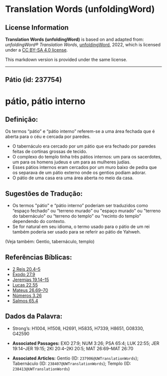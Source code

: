 # Translation Words (unfoldingWord)

## License Information

**Translation Words (unfoldingWord)** is based on and adapted from: _unfoldingWord® Translation Words_, [unfoldingWord](https://unfoldingword.org/utw), 2022, which is licensed under a [CC BY-SA 4.0 license](https://creativecommons.org/licenses/by-sa/4.0/legalcode.en).

This markdown version is provided under the same license.



--------------------------------

## Pátio (id: 237754)

pátio, pátio interno
====================

Definição:
----------

Os termos “pátio” e “pátio interno” referem\-se a uma área fechada que é aberta para o céu e cercada por paredes.

* O tabernáculo era cercado por um pátio que era fechado por paredes feitas de cortinas grossas de tecido.
* O complexo do templo tinha três pátios internos: um para os sacerdotes, um para os homens judeus e um para as mulheres judias.
* Esses pátios internos eram cercados por um muro baixo de pedra que os separava de um pátio externo onde os gentios podiam adorar.
* O pátio de uma casa era uma área aberta no meio da casa.

Sugestões de Tradução:
----------------------

* Os termos "pátio" e “pátio interno” poderiam ser traduzidos como “espaço fechado” ou “terreno murado” ou "espaço murado" ou "terreno do tabernáculo" ou “terreno do templo” ou “recinto do templo” dependendo do contexto.
* Se for natural em seu idioma, o termo usado para o pátio de um rei também poderia ser usado para se referir ao pátio de Yahweh.

(Veja também: Gentio, tabernáculo, templo)

Referências Bíblicas:
---------------------

* [2 Reis 20\.4–5](https://ref.ly/2Kgs20:4-2Kgs20:5)
* [Êxodo 27\.9](https://ref.ly/Exod27:9)
* [Jeremias 19\.14–15](https://ref.ly/Jer19:14-Jer19:15)
* [Lucas 22\.55](https://ref.ly/Luke22:55)
* [Mateus 26\.69–70](https://ref.ly/Matt26:69-Matt26:70)
* [Números 3\.26](https://ref.ly/Num3:26)
* [Salmos 65\.4](https://ref.ly/Ps65:4)

Dados da Palavra:
-----------------

* Strong’s: H1004, H1508, H2691, H5835, H7339, H8651, G08330, G42590

* **Associated Passages:** EXO 27:9; NUM 3:26; PSA 65:4; LUK 22:55; JER 19:14–JER 19:15; 2KI 20:4–2KI 20:5; MAT 26:69–MAT 26:70
* **Associated Articles:** Gentio (ID: `237906@UWTranslationWords`); Tabernáculo (ID: `238407@UWTranslationWords`); Templo (ID: `238413@UWTranslationWords`)

